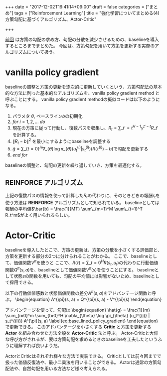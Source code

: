 +++
date = "2017-12-02T16:41:14+09:00"
draft = false
categories = ["まとめ"]
tags = ["Reinforcement Learning"]
title = "強化学習についてまとめる(4) 方策勾配に基づくアルゴリズム、Actor-Critic"

+++

[前回](../20171117-Reinforcement-Learning-Policy-Gradient)
は方策の勾配の求め方、勾配の分散を減少させるための、baselineを導入するところまでまとめた。
今回は、方策勾配を用いて方策を更新する実際のアルゴリズムについて扱う。

# vanilla policy gradient
baselineの調整と方策の更新を逐次的に更新していくという、方策勾配法の基本的な方法に則った基本的なアルゴリズムを、vanilla policy gradient method と呼ぶことにする。
vanilla policy gradient methodの擬似コードは以下のようになる。

1. パラメタ $\theta$, ベースライン$b$の初期化
1. $for$ $i=1,2,\dots$ $do$
1. 現在の方策に従って行動し、復数パスを収集し、$R_t = \sum\_{t'=t}^{H-1} \gamma^{t'-t} R\_{t'}$を計算する。
1. $\|R_t - b\|^2$ を最小にするようにbaselineを調整する
1. $\hat{g} = \sum\_\{t=0\}^H \nabla\_\{\theta\} \log \pi\_\{\theta\} (u_t^{(i)} | s_t^{(i)}) (R(\tau^{(i)}) - b)$で勾配を更新する
1. $end$ $for$

baselineの調整と、勾配の更新を繰り返していき、方策を最適化する。

## REINFORCE アルゴリズム
上記の復数パスの情報を使って計算した$R_t$の代わりに、そのときどきの報酬$r_t$を使う方法は **REINFORCE** アルゴリズムとして知られている。
baselineとしては報酬の平均値$\bar{b} = \frac{1}{MT} \sum\_{m=1}^M \sum\_{t=1}^T R_t^m$がよく用いられるらしい。

# Actor-Critic
baselineを導入したとこで、方策の更新は、方策の分散を小さくする評価部と、方策を更新する部分の2つに分けられることがわかる。
ここで、baselineとして、価値関数$V^{\pi}$を使うと
ここで、$R(\tau) = \sum\_{t=0}^H R(s_t, u_t)$の代わりに行動価値関数$Q^{\pi}(s, a)$を、baselineとして価値関数$V^{\pi}(s)$を使うことにする。
baselineとして状態$s$の関数を用いても、勾配の平均値には影響がないため、baselineとして採用できる。

以下の行動価値感数と状態価値関数の差分$A^{\pi}(s, a)$をアドバンテージ関数と呼ぶ。
\begin{equation}
A^{\pi}(s, a) = Q^{\pi}(s, a) - V^{\pi}(s)
\end{equation}

アドバンテージを使って、勾配は
\begin{equation}
\hat{g} = \frac{1}{m} \sum\_{i=0}^m \sum\_\{t=0\}^H \nabla\_\{\theta\} \log \pi\_\{\theta\} (u_t^{(i)} | s_t^{(i)}) A^{\pi}(s, a)
\label{eq:base_lined_policy_gradient}
\end{equation}
で更新できる。
このアドバンテージを小さくする **Critic** と方策を更新する **Actor** を組み合わせた方法全般を **Actor-Critic** 法と呼ぶ。
Actor-Criticと大仰な呼び方がされるが、要は方策勾配を求めるときのbaselineを工夫したというふうに理解すれば良いようだ。

ActorとCriticはそれぞれ様々な方法で実装できる。
Criticとしては前々回までで扱った価値反復法や、最小二乗法を用いることができる。
Actorは通常の方策勾配法や、自然勾配を用いる方法など様々考えられる。
